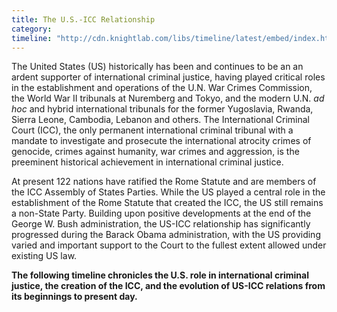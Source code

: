 ```yaml
---
title: The U.S.-ICC Relationship
category:
timeline: "http://cdn.knightlab.com/libs/timeline/latest/embed/index.html?source=0AtZ5yV_Pso2idDZQRXNfUzQxd3JTQzhhMXg5UEpVYmc&font=Bevan-PotanoSans&maptype=toner&lang=en&height=650"
---
```


The United States (US) historically has been and continues to be  an an ardent supporter of international criminal justice, having played critical roles in the establishment and operations of the U.N. War Crimes Commission, the World War II tribunals at Nuremberg and  Tokyo, and the modern U.N. *ad hoc* and  hybrid international tribunals for the former Yugoslavia, Rwanda, Sierra Leone, Cambodia, Lebanon and others. The International Criminal Court (ICC), the only permanent international criminal tribunal with a mandate to investigate and prosecute the international atrocity crimes of genocide, crimes against humanity, war crimes and aggression, is the preeminent historical achievement in international criminal justice.  

At present 122 nations have ratified the Rome Statute and are members of the ICC Assembly of States Parties. While the US played a central role in the establishment of the Rome Statute that created the ICC, the US still remains a non-State Party. Building upon positive developments at the end of the George W. Bush administration, the US-ICC relationship has significantly progressed during the Barack Obama administration, with the US providing varied and important support to the Court to the fullest extent allowed under existing US law.

**The following timeline chronicles the U.S. role in international criminal justice, the creation of the ICC, and the evolution of US-ICC relations from its beginnings to present day.**  
